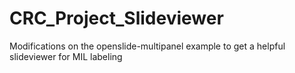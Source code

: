 # CRC_Project_Slideviewer
Modifications on the openslide-multipanel example to get a helpful slideviewer for MIL labeling
